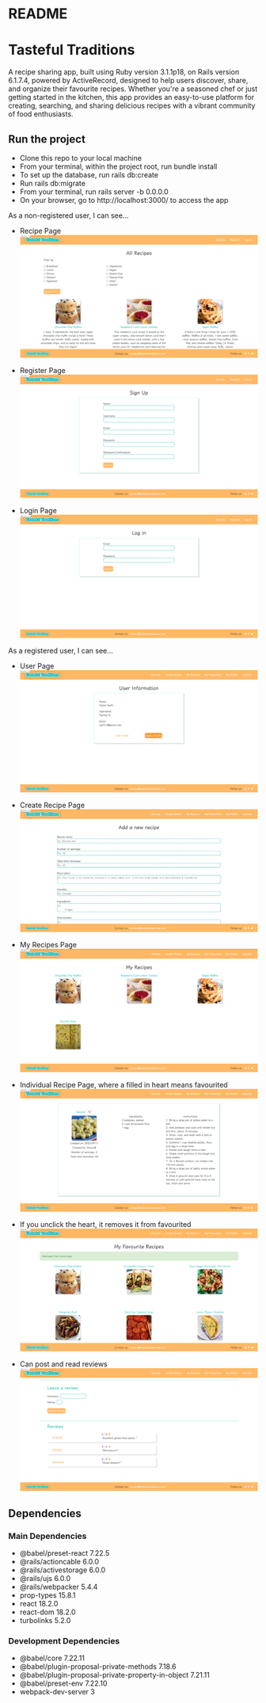 # README

# Tasteful Traditions 

A recipe sharing app, built using Ruby version 3.1.1p18, on Rails version 6.1.7.4, powered by ActiveRecord, designed to help users discover, share, and organize their favourite recipes. Whether you're a seasoned chef or just getting started in the kitchen, this app provides an easy-to-use platform for creating, searching, and sharing delicious recipes with a vibrant community of food enthusiasts.

## Run the project

* Clone this repo to your local machine
* From your terminal, within the project root, run bundle install
* To set up the database, run rails db:create
* Run rails db:migrate
* From your terminal, run rails server -b 0.0.0.0
* On your browser, go to http://localhost:3000/ to access the app


As a non-registered user, I can see...
* Recipe Page
![Recipes](images/recipes.png)

* Register Page
![Register](images/register.png)

* Login Page 
![Login](images/login.png)

As a registered user, I can see...
* User Page
![User Page](images/userProfile.png)

* Create Recipe Page 
![Create Recipe](images/createRecipe.png)

* My Recipes Page 
![My Recipes](images/myRecipe.png)

* Individual Recipe Page, where a filled in heart means favourited
![Recipe Page](images/recipePage.png)

* If you unclick the heart, it removes it from favourited 
![Removed Favourites](images/removed.png)

* Can post and read reviews
![Reviews](images/reviews.png)

## Dependencies

### Main Dependencies
- @babel/preset-react 7.22.5
- @rails/actioncable 6.0.0
- @rails/activestorage 6.0.0
- @rails/ujs 6.0.0
- @rails/webpacker 5.4.4
- prop-types 15.8.1
- react 18.2.0
- react-dom 18.2.0
- turbolinks 5.2.0

### Development Dependencies
- @babel/core 7.22.11
- @babel/plugin-proposal-private-methods 7.18.6
- @babel/plugin-proposal-private-property-in-object 7.21.11
- @babel/preset-env 7.22.10
- webpack-dev-server 3



<!-- This README would normally document whatever steps are necessary to get the
application up and running.

Things you may want to cover:

* Ruby version

* System dependencies

* Configuration

* Database creation

* Database initialization

* How to run the test suite

* Services (job queues, cache servers, search engines, etc.)

* Deployment instructions

* ... -->
